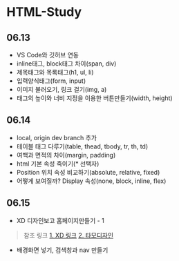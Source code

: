 # HTML-Study

## 06.13
- VS Code와 깃허브 연동
- inline태그, block태그 차이(span, div)
- 제목태그와 목록태그(h1, ul, li)
- 입력양식태그(form, input)
- 이미지 불러오기, 링크 걸기(img, a)
- 태그의 높이와 너비 지정을 이용한 버튼만들기(width, height)

## 06.14
- local, origin dev branch 추가
- 테이블 태그 다루기(table, thead, tbody, tr, th, td)
- 여백과 면적의 차이(margin, padding)
- html 기본 속성 죽이기(* 선택자)
- Position 위치 속성 비교하기(absolute, relative, fixed)
- 어떻게 보여질까? Display 속성(none, block, inline, flex)

## 06.15
- XD 디자인보고 홈페이지만들기 - 1
>참조 링크
>[1. XD 링크](https://xd.adobe.com/spec/410da927-507a-4b73-47d2-9aa39aac9365-373c/grid "링크 제목")
>[2. 타모디자인](https://www.youtube.com/watch?v=MjmUpXhaqRM "링크 제목")
- 배경화면 넣기, 검색창과 nav 만들기
